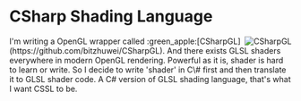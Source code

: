 # CSharp Shading Language
<img align="right" src="https://github.com/bitzhuwei/CSharpGL/blob/gh-pages/images/CSharpGL/earth/earth-64-60.gif?raw=true" alt="CSharpGL" style="float:right">
I'm writing a OpenGL wrapper called :green_apple:[CSharpGL](https://github.com/bitzhuwei/CSharpGL). And there exists GLSL shaders everywhere in modern OpenGL rendering. Powerful as it is, shader is hard to learn or write. So I decide to write 'shader' in C\# first and then translate it to GLSL shader code. A C# version of GLSL shading language, that's what I want CSSL to be.
